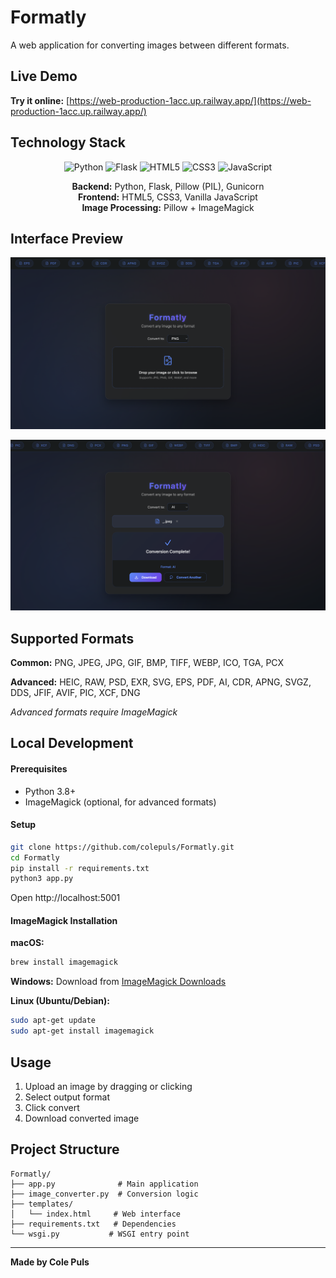 # Formatly

A web application for converting images between different formats.

## Live Demo

**Try it online:** [https://web-production-1acc.up.railway.app/](https://web-production-1acc.up.railway.app/)

## Technology Stack

<div align="center">

![Python](https://img.shields.io/badge/python-3670A0?style=for-the-badge&logo=python&logoColor=ffdd54)
![Flask](https://img.shields.io/badge/flask-%23000.svg?style=for-the-badge&logo=flask&logoColor=white)
![HTML5](https://img.shields.io/badge/html5-%23E34F26.svg?style=for-the-badge&logo=html5&logoColor=white)
![CSS3](https://img.shields.io/badge/css3-%231572B6.svg?style=for-the-badge&logo=css3&logoColor=white)
![JavaScript](https://img.shields.io/badge/javascript-%23323330.svg?style=for-the-badge&logo=javascript&logoColor=%23F7DF1E)

**Backend:** Python, Flask, Pillow (PIL), Gunicorn  
**Frontend:** HTML5, CSS3, Vanilla JavaScript  
**Image Processing:** Pillow + ImageMagick 

</div>

## Interface Preview

<div align="center">

![Formatly Interface](assets/screenshot1.png)

![Formatly in Action](assets/screenshot2.png)

</div>

## Supported Formats

**Common:** PNG, JPEG, JPG, GIF, BMP, TIFF, WEBP, ICO, TGA, PCX

**Advanced:** HEIC, RAW, PSD, EXR, SVG, EPS, PDF, AI, CDR, APNG, SVGZ, DDS, JFIF, AVIF, PIC, XCF, DNG

*Advanced formats require ImageMagick*

## Local Development

#### Prerequisites
- Python 3.8+
- ImageMagick (optional, for advanced formats)

#### Setup

```bash
git clone https://github.com/colepuls/Formatly.git
cd Formatly
pip install -r requirements.txt
python3 app.py
```

Open http://localhost:5001

#### ImageMagick Installation

**macOS:**
```bash
brew install imagemagick
```

**Windows:**
Download from [ImageMagick Downloads](https://imagemagick.org/script/download.php#windows)

**Linux (Ubuntu/Debian):**
```bash
sudo apt-get update
sudo apt-get install imagemagick
```

## Usage

1. Upload an image by dragging or clicking
2. Select output format
3. Click convert
4. Download converted image

## Project Structure

```
Formatly/
├── app.py              # Main application
├── image_converter.py  # Conversion logic
├── templates/
│   └── index.html     # Web interface
├── requirements.txt   # Dependencies
└── wsgi.py           # WSGI entry point
```

---

**Made by Cole Puls**
